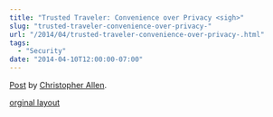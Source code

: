 ```yaml
---
title: "Trusted Traveler: Convenience over Privacy <sigh>"
slug: "trusted-traveler-convenience-over-privacy-"
url: "/2014/04/trusted-traveler-convenience-over-privacy-.html"
tags:
  - "Security"
date: "2014-04-10T12:00:00-07:00"
---
```

<div id="fb-root"></div> <script id="facebook-jssdk" src="//connect.facebook.net/en_US/all.js#xfbml=1"></script>
<div class="fb-post" data-href="https://www.facebook.com/ChristopherRayAllen/posts/10152341733160540" data-width="600"><div class="fb-xfbml-parse-ignore"><a href="https://www.facebook.com/ChristopherRayAllen/posts/10152341733160540">Post</a> by <a href="https://www.facebook.com/ChristopherRayAllen">Christopher Allen</a>.</div></div>
<p class="previous"><a href="/previous/2014/04/trusted-traveler-convenience-over-privacy-.html" rel="syndication" class="u-syndication" >orginal layout</a></p>
